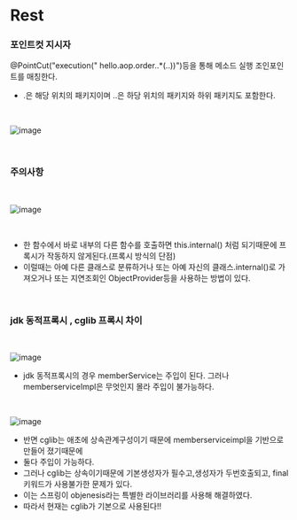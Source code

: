 # Rest

### 포인트컷 지시자

@PointCut("execution(" hello.aop.order..*(..))")등을 통해 메소드 실행 조인포인트를 매칭한다.
- .은 해당 위치의 패키지이며 ..은 하당 위치의 패키지와 하위 패키지도 포함한다.

<br>

![image](https://github.com/MarkZiRo/spring-project/assets/37473857/cfa1409e-7a26-4e90-b4dd-fca8f7d0be10)

<br>

### 주의사항

<br>

![image](https://github.com/MarkZiRo/spring-project/assets/37473857/bb84a799-3c00-49aa-b6fc-a8fba008e779)

<br>

- 한 함수에서 바로 내부의 다른 함수를 호출하면 this.internal() 처럼 되기때문에 프록시가 작동하지 않게된다.(프록시 방식의 단점)
- 이럴때는 아예 다른 클래스로 분류하거나 또는 아예 자신의 클래스.internal()로 가져오거나 또는 지연조회인 ObjectProvider등을 사용하는 방법이 있다.

<br>

### jdk 동적프록시 , cglib 프록시 차이

<br>

![image](https://github.com/MarkZiRo/spring-project/assets/37473857/c0820ae3-7c31-4e16-823e-0db2690076d1)

- jdk 동적프록시의 경우 memberService는 주입이 된다. 그러나 memberserviceImpl은 무엇인지 몰라 주입이 불가능하다.

<br>

![image](https://github.com/MarkZiRo/spring-project/assets/37473857/85d224b1-6f99-4fb4-9a3a-bcf0526fd957)

- 반면 cglib는 애초에 상속관계구성이기 때문에 memberserviceimpl을 기반으로 만들어 졌기때문에
- 둘다 주입이 가능하다.
- 그러나 cglib는 상속이기때문에 기본생성자가 필수고,생성자가 두번호출되고, final 키워드가 사용불가한 문제가 있다.
- 이는 스프링이 objenesis라는 특별한 라이브러리를 사용해 해결하였다.
- 따라서 현재는 cglib가 기본으로 사용된다!!
